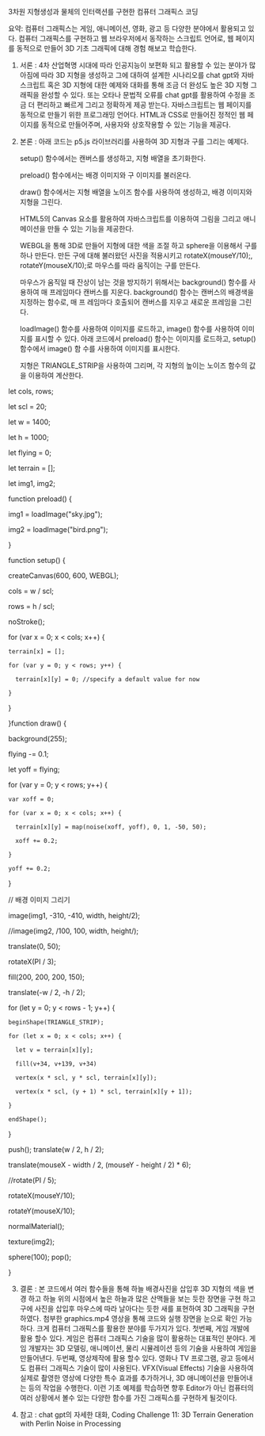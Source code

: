 3차원 지형생성과 물체의 인터랙션를 구현한 컴퓨터 그래픽스 코딩

요약: 컴퓨터 그래픽스는 게임, 애니메이션, 영화, 광고 등 다양한 분야에서 활용되고 있다. 컴퓨터 그래픽스를 구현하고 웹 브라우저에서 동작하는 스크립트 언어로, 웹 페이지를 동적으로 만들어 3D 기초 그래픽에 대해 경험 해보고 학습한다.

1. 서론 : 4차 산업혁명 시대에 따라 인공지능이 보편화 되고 활용할 수 있는 분야가 많아짐에 따라 3D 지형을 생성하고 그에 대하여 설계한 시나리오를 chat gpt와 자바스크립트 혹은 3D 지형에 대한 예제와 대화를 통해 조금 더 완성도 높은 3D 지형 그래픽을 완성할 수 있다. 또는 오타나 문법적 오류를 chat gpt를 활용하여 수정을 조금 더 편리하고 빠르게 그리고 정확하게 제공 받는다. 자바스크립트는 웹 페이지를 동적으로 만들기 위한 프로그래밍 언어다. HTML과 CSS로 만들어진 정적인 웹 페이지를 동적으로 만들어주며, 사용자와 상호작용할 수 있는 기능을 제공다. 

2. 본론 : 아래 코드는 p5.js 라이브러리를 사용하여 3D 지형과 구를 그리는 예제다.

    setup() 함수에서는 캔버스를 생성하고, 지형 배열을 초기화한다.
    
    preload() 함수에서는 배경 이미지와 구 이미지를 불러온다.
    
    draw() 함수에서는 지형 배열을 노이즈 함수를 사용하여 생성하고, 배경 이미지와 지형을 그린다.

    HTML5의 Canvas 요소를 활용하여 자바스크립트를 이용하여 그림을 그리고 애니메이션을 만들 수 있는 기능을 제공한다.

    WEBGL을 통해 3D로 만들어 지형에 대한 색을 조절 하고 sphere을 이용해서 구를 하나 만든다. 만든 구에 대해 불러왔던 사진을 적용시키고 rotateX(mouseY/10);, rotateY(mouseX/10);로     마우스를 따라 움직이는 구를 만든다.
 
    마우스가 움직일 때 잔상이 남는 것을 방지하기 위해서는 background() 함수를 사용하여 매 프레임마다 캔버스를 지운다. background() 함수는 캔버스의 배경색을 지정하는 함수로, 매 프     레임마다 호출되어 캔버스를 지우고 새로운 프레임을 그린다.
 
    loadImage() 함수를 사용하여 이미지를 로드하고, image() 함수를 사용하여 이미지를 표시할 수 있다. 아래 코드에서 preload() 함수는 이미지를 로드하고, setup() 함수에서 image() 함     수를 사용하여 이미지를 표시한다. 
    
    지형은 TRIANGLE_STRIP을 사용하여 그리며, 각 지형의 높이는 노이즈 함수의 값을 이용하여 계산한다.
   

let cols, rows;

let scl = 20;

let w = 1400;

let h = 1000;


let flying = 0;


let terrain = [];


let img1, img2;

function preload() {

  img1 = loadImage("sky.jpg");
  
  img2 = loadImage("bird.png");
  
}


function setup() {

  
  createCanvas(600, 600, WEBGL);
  
  cols = w / scl;
  
  rows = h / scl;
  
  noStroke();


  for (var x = 0; x < cols; x++) {
  
    terrain[x] = [];
    
    for (var y = 0; y < rows; y++) {
    
      terrain[x][y] = 0; //specify a default value for now
      
    }
    
  }
  
}function draw() {

  background(255);
  
  flying -= 0.1;
  
  let yoff = flying;
  
  for (var y = 0; y < rows; y++) {
  
    var xoff = 0;
    
    for (var x = 0; x < cols; x++) {
    
      terrain[x][y] = map(noise(xoff, yoff), 0, 1, -50, 50);
      
      xoff += 0.2;
      
    }
    
    yoff += 0.2;
    
  }
  

  // 배경 이미지 그리기
  
  image(img1, -310, -410, width, height/2);
  
  //image(img2, /100, 100, width, height/);
  

  translate(0, 50);
  
  rotateX(PI / 3);
  
  fill(200, 200, 200, 150);
  
  translate(-w / 2, -h / 2);
  
  for (let y = 0; y < rows - 1; y++) {
  
    beginShape(TRIANGLE_STRIP);
    
    for (let x = 0; x < cols; x++) {
    
      let v = terrain[x][y];
      
      fill(v+34, v+139, v+34)
      
      vertex(x * scl, y * scl, terrain[x][y]);
      
      vertex(x * scl, (y + 1) * scl, terrain[x][y + 1]);
      
    }
    
    endShape();
    
  }
  
  push(); translate(w / 2, h / 2);
  
  translate(mouseX - width / 2, (mouseY - height / 2) * 6);
  
  //rotate(PI / 5);
  
  rotateX(mouseY/10);
  
  rotateY(mouseX/10);
  
  normalMaterial();
  
  texture(img2);
  
  sphere(100); pop();
  
}


3. 결론 : 본 코드에서 여러 함수들을 통해 하늘 배경사진을 삽입후 3D 지형의 색을 변경 하고 하늘 위의 시점에서 높은 하늘과 많은 산맥들을 보는 듯한 장면을 구현 하고 구에 사진을 삽입후 마우스에 따라 날아다는 듯한 새를 표현하여 3D 그래픽을 구현하였다.  첨부한 graphics.mp4 영상을 통해 코드와 실행 장면을 눈으로 확인 가능하다. 크게 컴퓨터 그래픽스를 활용한 분야를 두가지가 있다. 첫번째, 게임 개발에 활용 할수 있다. 게임은 컴퓨터 그래픽스 기술을 많이 활용하는 대표적인 분야다. 게임 개발자는 3D 모델링, 애니메이션, 물리 시뮬레이션 등의 기술을 사용하여 게임을 만들어낸다. 두번째, 영상제작에 활용 할수 있다. 영화나 TV 프로그램, 광고 등에서도 컴퓨터 그래픽스 기술이 많이 사용된다. VFX(Visual Effects) 기술을 사용하여 실제로 촬영한 영상에 다양한 특수 효과를 추가하거나, 3D 애니메이션을 만들어내는 등의 작업을 수행한다. 이런 기초 예제를 학습하면 향후 Editor가 아닌 컴퓨터의 여러 상황에서 볼수 있는 다양한 함수를 가진 그래픽스를 구현하게 될것이다.

4. 참고 : chat gpt의 자세한 대화, Coding Challenge 11: 3D Terrain Generation with Perlin Noise in Processing
